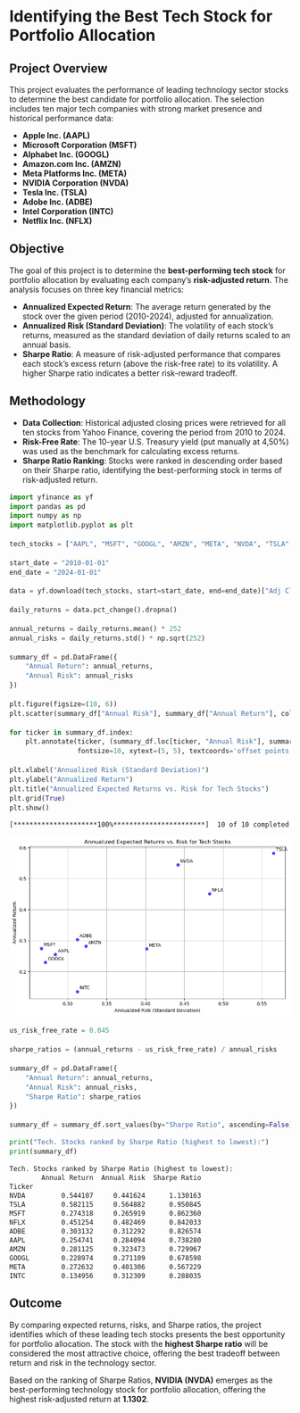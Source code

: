 # **Identifying the Best Tech Stock for Portfolio Allocation**

## **Project Overview**  
This project evaluates the performance of leading technology sector stocks to determine the best candidate for portfolio allocation. The selection includes ten major tech companies with strong market presence and historical performance data:

- **Apple Inc. (AAPL)**
- **Microsoft Corporation (MSFT)**
- **Alphabet Inc. (GOOGL)**
- **Amazon.com Inc. (AMZN)**
- **Meta Platforms Inc. (META)**
- **NVIDIA Corporation (NVDA)**
- **Tesla Inc. (TSLA)**
- **Adobe Inc. (ADBE)**
- **Intel Corporation (INTC)**
- **Netflix Inc. (NFLX)**

## **Objective**  
The goal of this project is to determine the **best-performing tech stock** for portfolio allocation by evaluating each company’s **risk-adjusted return**. The analysis focuses on three key financial metrics:

- **Annualized Expected Return**: The average return generated by the stock over the given period (2010-2024), adjusted for annualization.
- **Annualized Risk (Standard Deviation)**: The volatility of each stock’s returns, measured as the standard deviation of daily returns scaled to an annual basis.
- **Sharpe Ratio**: A measure of risk-adjusted performance that compares each stock’s excess return (above the risk-free rate) to its volatility. A higher Sharpe ratio indicates a better risk-reward tradeoff.

## **Methodology**  
- **Data Collection**: Historical adjusted closing prices were retrieved for all ten stocks from Yahoo Finance, covering the period from 2010 to 2024.  
- **Risk-Free Rate**: The 10-year U.S. Treasury yield (put manually at 4,50%) was used as the benchmark for calculating excess returns.  
- **Sharpe Ratio Ranking**: Stocks were ranked in descending order based on their Sharpe ratio, identifying the best-performing stock in terms of risk-adjusted return.



```python
import yfinance as yf
import pandas as pd
import numpy as np
import matplotlib.pyplot as plt

tech_stocks = ["AAPL", "MSFT", "GOOGL", "AMZN", "META", "NVDA", "TSLA", "ADBE", "INTC", "NFLX"]

start_date = "2010-01-01"
end_date = "2024-01-01"

data = yf.download(tech_stocks, start=start_date, end=end_date)["Adj Close"]

daily_returns = data.pct_change().dropna()

annual_returns = daily_returns.mean() * 252
annual_risks = daily_returns.std() * np.sqrt(252)

summary_df = pd.DataFrame({
    "Annual Return": annual_returns,
    "Annual Risk": annual_risks
})

plt.figure(figsize=(10, 6))
plt.scatter(summary_df["Annual Risk"], summary_df["Annual Return"], color="blue", alpha=0.7)

for ticker in summary_df.index:
    plt.annotate(ticker, (summary_df.loc[ticker, "Annual Risk"], summary_df.loc[ticker, "Annual Return"]),
                 fontsize=10, xytext=(5, 5), textcoords='offset points')

plt.xlabel("Annualized Risk (Standard Deviation)")
plt.ylabel("Annualized Return")
plt.title("Annualized Expected Returns vs. Risk for Tech Stocks")
plt.grid(True)
plt.show()

```

    [*********************100%***********************]  10 of 10 completed



    
![png](output_1_1.png)
    



```python
us_risk_free_rate = 0.045

sharpe_ratios = (annual_returns - us_risk_free_rate) / annual_risks

summary_df = pd.DataFrame({
    "Annual Return": annual_returns,
    "Annual Risk": annual_risks,
    "Sharpe Ratio": sharpe_ratios
})

summary_df = summary_df.sort_values(by="Sharpe Ratio", ascending=False)
```


```python
print("Tech. Stocks ranked by Sharpe Ratio (highest to lowest):")
print(summary_df)
```

    Tech. Stocks ranked by Sharpe Ratio (highest to lowest):
            Annual Return  Annual Risk  Sharpe Ratio
    Ticker                                          
    NVDA         0.544107     0.441624      1.130163
    TSLA         0.582115     0.564882      0.950845
    MSFT         0.274318     0.265919      0.862360
    NFLX         0.451254     0.482469      0.842033
    ADBE         0.303132     0.312292      0.826574
    AAPL         0.254741     0.284094      0.738280
    AMZN         0.281125     0.323473      0.729967
    GOOGL        0.228974     0.271109      0.678598
    META         0.272632     0.401306      0.567229
    INTC         0.134956     0.312309      0.288035


## **Outcome**  
By comparing expected returns, risks, and Sharpe ratios, the project identifies which of these leading tech stocks presents the best opportunity for portfolio allocation. The stock with the **highest Sharpe ratio** will be considered the most attractive choice, offering the best tradeoff between return and risk in the technology sector.

Based on the ranking of Sharpe Ratios, **NVIDIA (NVDA)** emerges as the best-performing technology stock for portfolio allocation, offering the highest risk-adjusted return at **1.1302**.


```python

```
